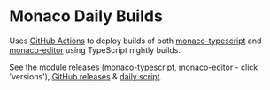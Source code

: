 # Monaco Daily Builds

Uses [GitHub Actions](.github/workflows) to deploy builds of both [monaco-typescript](https://github.com/Microsoft/monaco-typescript) and [monaco-editor](https://github.com/Microsoft/monaco-editor) using TypeScript nightly builds.

See the module releases ([monaco-typescript](https://www.npmjs.com/package/@orta/monaco-typescript), [monaco-editor](https://www.npmjs.com/package/@orta/monaco-editor) - click 'versions'), [GitHub releases](https://github.com/orta/make-monaco-builds/releases) & [daily script](.github/workflows/main.yml).
